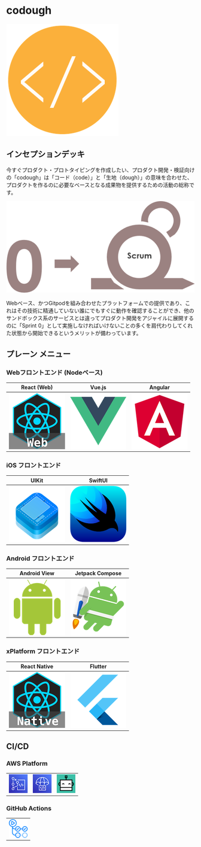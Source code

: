 # codough

![codough](./logo.png)

## インセプションデッキ

今すぐプロダクト・プロトタイピングを作成したい、プロダクト開発・検証向けの「codough」は「コード（code）」と「生地（dough）」の意味を合わせた、プロダクトを作るのに必要なベースとなる成果物を提供するための活動の総称です。

![](./contents/scrum/scrum-sprint0.png)

Webベース、かつGitpodを組み合わせたプラットフォームでの提供であり、これはその技術に精通していない誰にでもすぐに動作を確認することができ、他のサンドボックス系のサービスとは違ってプロダクト開発をアジャイルに展開するのに「Sprint 0」として実施しなければいけないことの多くを肩代わりしてくれた状態から開始できるというメリットが備わっています。

## プレーン メニュー

### Webフロントエンド (Nodeベース)

| React (Web) | Vue.js | Angular | 
| --- | --- | --- |
| [![react-web](./contents/menu/icon-react-web.png)](https://github.com/codough/codough-plate-react-web) | ![](./contents/menu/icon-vue.png) | ![](./contents/menu/icon-angular.png) |

### iOS フロントエンド

| UIKit | SwiftUI |
| --- | --- |
| ![](./contents/menu/icon-ios-uikit.png) | ![](./contents/menu/icon-ios-swiftui.png) |

### Android フロントエンド

| Android View | Jetpack Compose |
| --- | --- |
| ![](./contents/menu/icon-android-view.png) | ![](./contents/menu/icon-android-jetpack.png) |

### xPlatform フロントエンド

| React Native | Flutter |
| --- | --- |
| ![](./contents/menu/icon-react-native.png) | ![](./contents/menu/icon-flutter.png) |

## CI/CD

### AWS Platform

| | | |
| --- | --- | --- |
| ![](./contents/cicd/icon-cicd-codecommit.png) | ![](./contents/cicd/icon-cicd-codedeploy.png) | ![](./contents/cicd/icon-cicd-bitrise.png) |

### GitHub Actions

| |
| --- |
| ![](./contents/cicd/icon-cicd-githubactions.png) |
